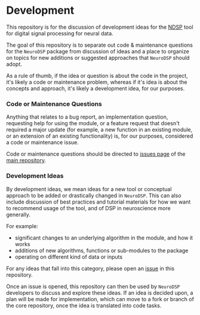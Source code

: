 # Development

This repository is for the discussion of development ideas for the [NDSP](https://github.com/neurodsp-tools/neurodsp) tool for digital signal processing for neural data. 

The goal of this repository is to separate out code & maintenance questions for the `NeuroDSP` package from discussion of ideas and a place to organize on topics for new additions or suggested approaches that `NeuroDSP` should adopt. 

As a rule of thumb, if the idea or question is about the code in the project, it's likely a code or maintenance problem, whereas if it's idea is about the concepts and approach, it's likely a development idea, for our purposes. 

### Code or Maintenance Questions

Anything that relates to a bug report, an implementation question, requesting help for using the module, or a feature request that doesn't required a major update (for example, a new function in an existing module, or an extension of an existing functionality) is, for our purposes, considered a code or maintenance issue.

Code or maintenance questions should be directed to [issues page](https://github.com/neurodsp-tools/neurodsp/issues) of the [main repository](https://github.com/neurodsp-tools/neurodsp).

### Development Ideas

By development ideas, we mean ideas for a new tool or conceptual approach to be added or drastically changed in `NeuroDSP`. This can also include discussion of best practices and tutorial materials for how we want to recommend usage of the tool, and of DSP in neuroscience more generally. 

For example:
- significant changes to an underlying algorithm in the module, and how it works
- additions of new algorithms, functions or sub-modules to the package
- operating on different kind of data or inputs

For any ideas that fall into this category, please open an [issue](https://github.com/neurodsp-tools/development/issues) in this repository. 

Once an issue is opened, this repository can then be used by `NeuroDSP` developers to discuss and explore these ideas. If an idea is decided upon, a plan will be made for implementation, which can move to a fork or branch of the core repository, once the idea is translated into code tasks. 
